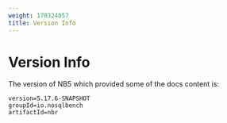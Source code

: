 ```yaml
---
weight: 170324057
title: Version Info
---
```

# Version Info

The version of NB5 which provided some of the docs content is:

```
version=5.17.6-SNAPSHOT
groupId=io.nosqlbench
artifactId=nbr
```
